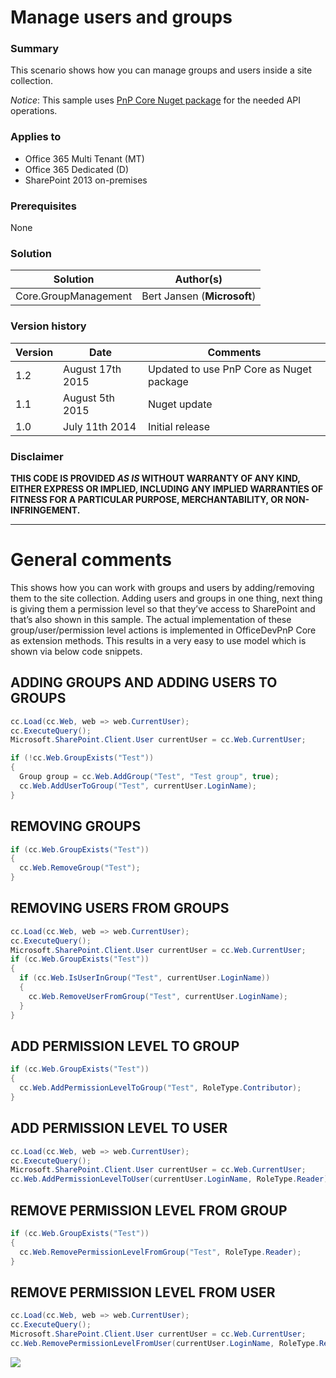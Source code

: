 # Manage users and groups #

### Summary ###
This scenario shows how you can manage groups and users inside a site collection.

*Notice*: This sample uses [PnP Core Nuget package](https://github.com/OfficeDev/PnP-sites-core) for the needed API operations.

### Applies to ###
-  Office 365 Multi Tenant (MT)
-  Office 365 Dedicated (D)
-  SharePoint 2013 on-premises

### Prerequisites ###
None

### Solution ###
Solution | Author(s)
---------|----------
Core.GroupManagement | Bert Jansen (**Microsoft**)

### Version history ###
Version  | Date | Comments
---------| -----| --------
1.2  | August 17th 2015 | Updated to use PnP Core as Nuget package
1.1  | August 5th 2015 | Nuget update
1.0  | July 11th 2014 | Initial release

### Disclaimer ###
**THIS CODE IS PROVIDED *AS IS* WITHOUT WARRANTY OF ANY KIND, EITHER EXPRESS OR IMPLIED, INCLUDING ANY IMPLIED WARRANTIES OF FITNESS FOR A PARTICULAR PURPOSE, MERCHANTABILITY, OR NON-INFRINGEMENT.**


----------

# General comments #
This shows how you can work with groups and users by adding/removing them to the site collection. Adding users and groups in one thing, next thing is giving them a permission level so that they’ve access to SharePoint and that’s also shown in this sample. The actual implementation of these group/user/permission level actions is implemented in OfficeDevPnP Core as extension methods. This results in a very easy to use model which is shown via below code snippets.

## ADDING GROUPS AND ADDING USERS TO GROUPS ##
```C#
cc.Load(cc.Web, web => web.CurrentUser);
cc.ExecuteQuery();
Microsoft.SharePoint.Client.User currentUser = cc.Web.CurrentUser;

if (!cc.Web.GroupExists("Test"))
{
  Group group = cc.Web.AddGroup("Test", "Test group", true);
  cc.Web.AddUserToGroup("Test", currentUser.LoginName);
}
```

## REMOVING GROUPS ##
```C#
if (cc.Web.GroupExists("Test"))
{
  cc.Web.RemoveGroup("Test");
}
```

## REMOVING USERS FROM GROUPS ##
```C#
cc.Load(cc.Web, web => web.CurrentUser);
cc.ExecuteQuery();
Microsoft.SharePoint.Client.User currentUser = cc.Web.CurrentUser;
if (cc.Web.GroupExists("Test"))
{
  if (cc.Web.IsUserInGroup("Test", currentUser.LoginName))
  {
    cc.Web.RemoveUserFromGroup("Test", currentUser.LoginName);
  }
}
```

## ADD PERMISSION LEVEL TO GROUP ##
```C#
if (cc.Web.GroupExists("Test"))
{
  cc.Web.AddPermissionLevelToGroup("Test", RoleType.Contributor);
}
```

## ADD PERMISSION LEVEL TO USER ##
```C#
cc.Load(cc.Web, web => web.CurrentUser);
cc.ExecuteQuery();
Microsoft.SharePoint.Client.User currentUser = cc.Web.CurrentUser;
cc.Web.AddPermissionLevelToUser(currentUser.LoginName, RoleType.Reader);
```

## REMOVE PERMISSION LEVEL FROM GROUP ##
```C#
if (cc.Web.GroupExists("Test"))
{
  cc.Web.RemovePermissionLevelFromGroup("Test", RoleType.Reader);
}
```

## REMOVE PERMISSION LEVEL FROM USER ##
```C#
cc.Load(cc.Web, web => web.CurrentUser);
cc.ExecuteQuery();
Microsoft.SharePoint.Client.User currentUser = cc.Web.CurrentUser;
cc.Web.RemovePermissionLevelFromUser(currentUser.LoginName, RoleType.Reader);
```

<img src="https://telemetry.sharepointpnp.com/pnp/samples/Core.GroupManagement" />
